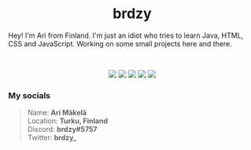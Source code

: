 <h1 align="center">
  <b>brdzy</b>
</h1>

Hey! I'm Ari from Finland. I'm just an idiot who tries to learn Java, HTML, CSS and JavaScript. Working on some small projects
here and there.

<br>

<p>
<div align="center">

  <img src="https://img.shields.io/badge/-Java-5382a1?logo=java&logoColor=ffffff&style=for-the-badge&labelColor=282828">
  <img src="https://img.shields.io/badge/-HTML-E34F26?logo=html5&logoColor=ffffff&style=for-the-badge&labelColor=282828">
  <img src="https://img.shields.io/badge/-CSS-1572B6?logo=css3&logoColor=ffffff&style=for-the-badge&labelColor=282828">
  <img src="https://img.shields.io/badge/-Python-3776AB?logo=python&logoColor=ffffff&style=for-the-badge&labelColor=282828">
  <img src="https://img.shields.io/badge/-JavaScript-F7DF1E?logo=javascript&logoColor=ffffff&style=for-the-badge&labelColor=282828">
</div>
</p>

### My socials



> Name: **Ari Mäkelä**  
> Location: **Turku, Finland**  
> Discord: **brdzy#5757**  
> Twitter: **brdzy_**
